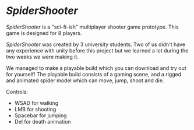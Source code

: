 # ***SpiderShooter***
 _SpiderShooter_ is a "sci-fi-ish" multiplayer shooter game prototype. This game is designed for 8 players.  
 
 _SpiderShooter_  was created by 3 university students. Two of us didn't have any experience with unity before this project but we learned a lot during the two weeks we were making it.  

 We managed to make a playable build which you can download and try out for yourself! The playable build consists of a gaming scene, and a rigged and animated spider model which can move, jump, shoot and die.   

Controls:   
- WSAD for walking 
- LMB for shooting 
- Spacebar for jumping
- Del for death animation
